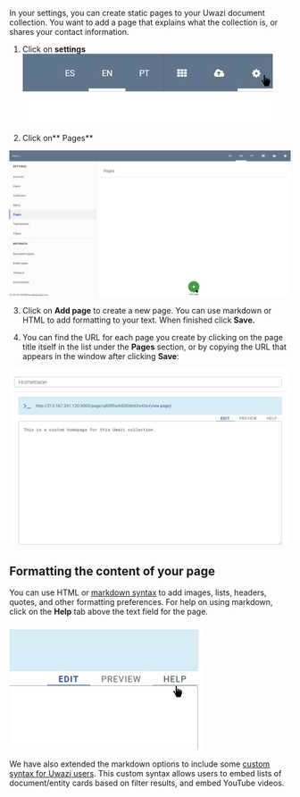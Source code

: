 In your settings, you can create static pages to your Uwazi document collection. You want to add a page that explains what the collection is, or shares your contact information. 

1. Click on **settings**
![Gear icon](https://raw.githubusercontent.com/huridocs/uwazi-assets/master/wiki/screenshots/settings_link.jpg)

2. Click on** Pages**

![Create pages](https://raw.githubusercontent.com/huridocs/uwazi-assets/master/wiki/screenshots/pages.jpg)

3. Click on **Add page** to create a new page. You can use markdown or HTML to add formatting to your text. When finished click **Save.**

4. You can find the URL for each page you create by clicking on the page title itself in the list under the **Pages** section, or by copying the URL that appears in the window after clicking **Save**:

![Find URL](https://raw.githubusercontent.com/huridocs/uwazi-assets/master/wiki/screenshots/pages_link.jpg)

## Formatting the content of your page

You can use HTML or [markdown syntax](https://guides.github.com/features/mastering-markdown/) to add images, lists, headers, quotes, and other formatting preferences. For help on using markdown, click on the **Help** tab above the text field for the page. 

![markdown help](https://raw.githubusercontent.com/huridocs/uwazi-assets/master/wiki/screenshots/markdown_help.jpg)

We have also extended the markdown options to include some [custom syntax for Uwazi users](https://github.com/huridocs/uwazi/wiki/Custom-Syntax). This custom syntax allows users to embed lists of document/entity cards based on filter results, and embed YouTube videos.
